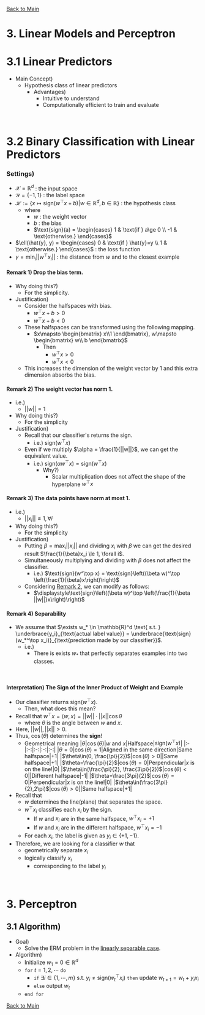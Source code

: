 [Back to Main](../main.md)

# 3. Linear Models and Perceptron

# 3.1 Linear Predictors
- Main Concept)
  - Hypothesis class of linear predictors
    - Advantages)
      - Intuitive to understand
      - Computationally efficient to train and evaluate

<br>

# 3.2 Binary Classification with Linear Predictors
### Settings)
- $`\mathcal{X} = \mathbb{R}^d`$ : the input space
- $`\mathcal{Y} = \{-1, 1\}`$ : the label space
- $`\mathcal{H} := \{x \mapsto \text{sign}(w^\top x + b) | w\in\mathbb{R}^d, b\in\mathbb{R}\}`$ : the hypothesis class
  - where 
    - $`w`$ : the weight vector
    - $`b`$ : the bias
    - $`\text{sign}(a) = \begin{cases} 1 & \text{if } a\ge 0 \\ -1 & \text{otherwise.} \end{cases}`$
- $`\ell(\hat{y}, y) = \begin{cases} 0 & \text{if } \hat{y}=y \\ 1 & \text{otherwise.} \end{cases}`$ : the loss function
- $`\gamma = \min_i{||w^\top x_i||}`$ : the distance from $`w`$ and to the closest example

#### Remark 1) Drop the bias term.
- Why doing this?)
  - For the simplicity.
- Justification)
  - Consider the halfspaces with bias.
    - $`w^\top x + b \gt 0`$
    - $`w^\top x + b \lt 0`$
  - These halfspaces can be transformed using the following mapping.
    - $`x\mapsto \begin{bmatrix} x\\1 \end{bmatrix}, w\mapsto \begin{bmatrix} w\\ b \end{bmatrix}`$
      - Then
        - $`w^\top x \gt 0`$
        - $`w^\top x \lt 0`$
  - This increases the dimension of the weight vector by 1 and this extra dimension absorbs the bias.

#### Remark 2) The weight vector has norm 1.
- i.e.)
  - $`||w||=1`$
- Why doing this?)
  - For the simplicity
- Justification)
  - Recall that our classifier's returns the sign.
    - i.e.) $`\text{sign}(w^\top x)`$
  - Even if we multiply $`\alpha = \frac{1}{||w||}`$, we can get the equivalent value.
    - i.e.) $`\text{sign}(\alpha w^\top x) = \text{sign}(w^\top x)`$
      - Why?)
        - Scalar multiplication does not affect the shape of the hyperplane $`w^\top x`$

#### Remark 3) The data points have norm at most 1.
- i.e.)
  - $`||x_i|| \le 1, \forall i`$
- Why doing this?)
  - For the simplicity
- Justification)
  - Putting $`\beta = \max_i ||x_i||`$ and dividing $`x_i`$ with $`\beta`$ we can get the desired result $`\frac{1}{\beta}x_i \le 1, \forall i`$.
  - Simultaneously multiplying and dividing with $`\beta`$ does not affect the classifier.
    - i.e.) $`\text{sign}(w^\top x) = \text{sign}\left((\beta w)^\top \left(\frac{1}{\beta}x\right)\right)`$
  - Considering [Remark 2](#remark-2-the-data-points-have-norm-at-most-1), we can modify as follows:
    - $`\displaystyle\text{sign}\left((\beta w)^\top \left(\frac{1}{\beta ||w||}x\right)\right)`$

#### Remark 4) Separability
- We assume that $`\exists w_* \in \mathbb{R}^d \text{ s.t. } \underbrace{y_i}_{\text{actual label value}} = \underbrace{\text{sign}(w_*^\top x_i)}_{\text{prediction made by our classifier}}`$.
  - i.e.)
    - There is exists $`w_*`$ that perfectly separates examples into two classes.

<br>

#### Interpretation) The Sign of the Inner Product of Weight and Example
- Our classifier returns $`\text{sign}(w^\top x)`$.
  - Then, what does this mean?
- Recall that $`w^\top x = \langle w, x \rangle = ||w||\cdot||x||\cos\theta`$
  - where $`\theta`$ is the angle between $`w`$ and $`x`$.
- Here, $`||w||, ||x|| \gt 0`$.
- Thus, $`\cos(\theta)`$ determines the **sign**!
  - Geometrical meaning
    |$`\theta`$|$`\cos(\theta)`$|$`w`$ and $`x`$|Halfspace|$`\text{sign}(w^\top x)`$|
    |:-|:-:|:-:|:-:|:-:|
    |$`\theta=0`$|$`\cos(\theta)=1`$|Aligned in the same direction|Same halfspace|+1|
    |$`\theta\in(0, \frac{\pi}{2})`$|$`\cos(\theta)\gt0`$||Same halfspace|+1|
    |$`\theta=\frac{\pi}{2}`$|$`\cos(\theta)=0`$|Perpendicular|$`x`$ is on the line!|0|
    |$`\theta\in(\frac{\pi}{2}, \frac{3\pi}{2})`$|$`\cos(\theta)\lt0`$||Different halfspace|-1|
    |$`\theta=\frac{3\pi}{2}`$|$`\cos(\theta)=0`$|Perpendicular|$`x`$ is on the line!|0|
    |$`\theta\in(\frac{3\pi}{2},2\pi)`$|$`\cos(\theta)\gt0`$||Same halfspace|+1|
- Recall that 
  - $`w`$ determines the line(plane) that separates the space.
  - $`w^\top x_i`$ classifies each $`x_i`$ by the sign.
    - If $`w`$ and $`x_i`$ are in the same halfspace, $`w^\top x_i = +1`$
    - If $`w`$ and $`x_i`$ are in the different halfspace, $`w^\top x_i = -1`$
  - For each $`x_i`$, the label is given as $`y_i\in \{+1,-1\}`$.
- Therefore, we are looking for a classifier $`w`$ that 
  - geometrically separate $`x_i`$
  - logically classify $`x_i`$
    - corresponding to the label $`y_i`$


<br>

# 3. Perceptron
## 3.1 Algorithm)
- Goal)
  - Solve the ERM problem in the [linearly separable case](#remark-4-separability).
- Algorithm)
  - Initialize $`w_1 = 0 \in \mathbb{R}^d`$
  - `for` $`t=1,2,\cdots`$ `do`
    - `if` $`\exists i\in \{1, \cdots, m\}`$ s.t. $`y_i \ne \text{sign}(w_t^\top x_i)`$ `then` update $`w_{t+1} = w_t + y_ix_i`$
    - `else` output $`w_t`$
  - `end for`





[Back to Main](../main.md)